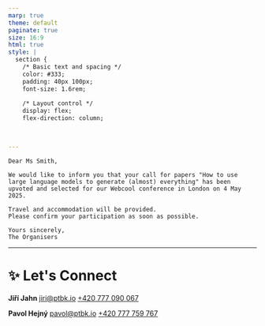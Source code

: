 ```yaml
---
marp: true
theme: default
paginate: true
size: 16:9
html: true
style: |
  section {
    /* Basic text and spacing */
    color: #333;
    padding: 40px 100px;
    font-size: 1.6rem;
    
    /* Layout control */
    display: flex;
    flex-direction: column;
  


---
```


```text
Dear Ms Smith,

We would like to inform you that your call for papers "How to use large language models to generate (almost) everything" has been upvoted and selected for our Webcool conference in London on 4 May 2025.

Travel and accommodation will be provided.
Please confirm your participation as soon as possible.

Yours sincerely,
The Organisers

```

---


# ✨ Let's Connect

**Jiří Jahn**
jiri@ptbk.io
[+420 777 090 067](tel:+420777090067)

**Pavol Hejný**
pavol@ptbk.io
[+420 777 759 767](tel:+420777759767)

